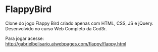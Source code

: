# FlappyBird
Clone do jogo Flappy Bird criado apenas com HTML, CSS, JS e jQuery. 
Desenvolvido no curso Web Completo da Cod3r.

Para jogar acesse: http://gabrielbelisario.atwebpages.com/flappy/flappy.html
